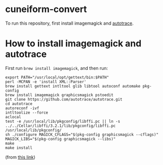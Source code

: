 # cuneiform-convert
To run this repository, first install imagemagick and [autotrace](https://github.com/autotrace/autotrace).

# How to install imagemagick and autotrace

First run `brew install imagemagick`, and then run:

```
export PATH="/usr/local/opt/gettext/bin:$PATH"
perl -MCPAN -e 'install XML::Parser'
brew install gettext intltool glib libtool autoconf automake pkg-config
brew install imagemagick graphicsmagick pstoedit
git clone https://github.com/autotrace/autotrace.git
cd autotrace
autoreconf -ivf
intltoolize --force
aclocal
test -e /usr/local/lib/pkgconfig/libffi.pc || ln -s ../../Cellar/libffi/3.2.1/lib/pkgconfig/libffi.pc /usr/local/lib/pkgconfig/
sh ./configure MAGICK_CFLAGS="$(pkg-config graphicsmagick --cflags)" MAGICK_LIBS="$(pkg-config graphicsmagick --libs)"
make
make install
```
(from [this link](https://github.com/autotrace/autotrace/blob/master/INSTALL_OSX.md))
